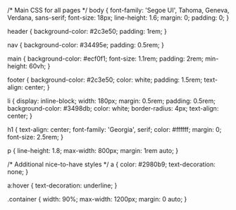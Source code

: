 /* Main CSS for all pages */
body {
  font-family: 'Segoe UI', Tahoma, Geneva, Verdana, sans-serif;
  font-size: 18px;
  line-height: 1.6;
  margin: 0;
  padding: 0;
}

header {
  background-color: #2c3e50;
  padding: 1rem;
}

nav {
  background-color: #34495e;
  padding: 0.5rem;
}

main {
  background-color: #ecf0f1;
  font-size: 1.1rem;
  padding: 2rem;
  min-height: 60vh;
}

footer {
  background-color: #2c3e50;
  color: white;
  padding: 1.5rem;
  text-align: center;
}

li {
  display: inline-block;
  width: 180px;
  margin: 0.5rem;
  padding: 0.5rem;
  background-color: #3498db;
  color: white;
  border-radius: 4px;
  text-align: center;
}

h1 {
  text-align: center;
  font-family: 'Georgia', serif;
  color: #ffffff;
  margin: 0;
  font-size: 2.5rem;
}

p {
  line-height: 1.8;
  max-width: 800px;
  margin: 1rem auto;
}

/* Additional nice-to-have styles */
a {
  color: #2980b9;
  text-decoration: none;
}

a:hover {
  text-decoration: underline;
}

.container {
  width: 90%;
  max-width: 1200px;
  margin: 0 auto;
}
